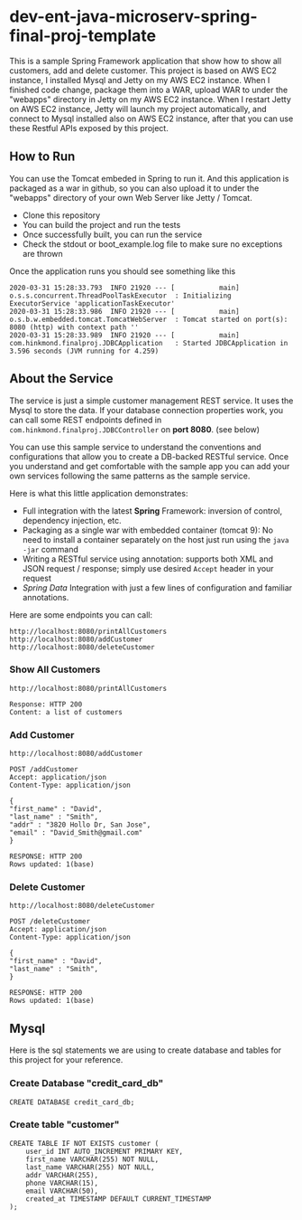 # dev-ent-java-microserv-spring-final-proj-template

This is a sample Spring Framework application that show how to show all customers, add and delete customer. This project is based on AWS EC2 instance, I installed Mysql and Jetty on my AWS EC2 instance. When I finished code change, package them into a WAR, upload WAR to under the "webapps" directory in Jetty on my AWS EC2 instance. When I restart Jetty on AWS EC2 instance, Jetty will launch my project automatically, and connect to Mysql installed also on AWS EC2 instance, after that you can use these Restful APIs exposed by this project.

## How to Run 

You can use the Tomcat embeded in Spring to run it. And this application is packaged as a war in github, so you can also upload it to under the "webapps" directory of your own Web Server like Jetty / Tomcat.

* Clone this repository 
* You can build the project and run the tests
* Once successfully built, you can run the service
* Check the stdout or boot_example.log file to make sure no exceptions are thrown

Once the application runs you should see something like this

```
2020-03-31 15:28:33.793  INFO 21920 --- [           main] o.s.s.concurrent.ThreadPoolTaskExecutor  : Initializing ExecutorService 'applicationTaskExecutor'
2020-03-31 15:28:33.986  INFO 21920 --- [           main] o.s.b.w.embedded.tomcat.TomcatWebServer  : Tomcat started on port(s): 8080 (http) with context path ''
2020-03-31 15:28:33.989  INFO 21920 --- [           main] com.hinkmond.finalproj.JDBCApplication   : Started JDBCApplication in 3.596 seconds (JVM running for 4.259)
```

## About the Service

The service is just a simple customer management REST service. It uses the Mysql to store the data. If your database connection properties work, you can call some REST endpoints defined in ```com.hinkmond.finalproj.JDBCController``` on **port 8080**. (see below)

You can use this sample service to understand the conventions and configurations that allow you to create a DB-backed RESTful service. Once you understand and get comfortable with the sample app you can add your own services following the same patterns as the sample service.
 
Here is what this little application demonstrates: 

* Full integration with the latest **Spring** Framework: inversion of control, dependency injection, etc.
* Packaging as a single war with embedded container (tomcat 9): No need to install a container separately on the host just run using the ``java -jar`` command
* Writing a RESTful service using annotation: supports both XML and JSON request / response; simply use desired ``Accept`` header in your request
* *Spring Data* Integration with just a few lines of configuration and familiar annotations. 

Here are some endpoints you can call:
```
http://localhost:8080/printAllCustomers
http://localhost:8080/addCustomer
http://localhost:8080/deleteCustomer
```

### Show All Customers

```
http://localhost:8080/printAllCustomers

Response: HTTP 200
Content: a list of customers 
```

### Add Customer

```
http://localhost:8080/addCustomer

POST /addCustomer
Accept: application/json
Content-Type: application/json

{
"first_name" : "David",
"last_name" : "Smith",
"addr" : "3820 Hollo Dr, San Jose",
"email" : "David_Smith@gmail.com"
}

RESPONSE: HTTP 200 
Rows updated: 1(base)
```
### Delete Customer

```
http://localhost:8080/deleteCustomer

POST /deleteCustomer
Accept: application/json
Content-Type: application/json

{
"first_name" : "David",
"last_name" : "Smith",
}

RESPONSE: HTTP 200 
Rows updated: 1(base)
```

## Mysql

Here is the sql statements we are using to create database and tables for this project for your reference.

### Create Database "credit_card_db"
```
CREATE DATABASE credit_card_db;
```

### Create table "customer"
```
CREATE TABLE IF NOT EXISTS customer (
    user_id INT AUTO_INCREMENT PRIMARY KEY,
    first_name VARCHAR(255) NOT NULL,
    last_name VARCHAR(255) NOT NULL,
    addr VARCHAR(255),
    phone VARCHAR(15),
    email VARCHAR(50),
    created_at TIMESTAMP DEFAULT CURRENT_TIMESTAMP
);
```


